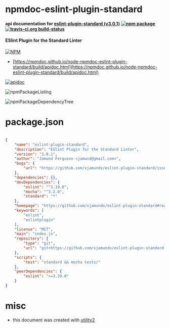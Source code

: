 # npmdoc-eslint-plugin-standard

#### api documentation for  [eslint-plugin-standard (v3.0.1)](https://github.com/xjamundx/eslint-plugin-standard#readme)  [![npm package](https://img.shields.io/npm/v/npmdoc-eslint-plugin-standard.svg?style=flat-square)](https://www.npmjs.org/package/npmdoc-eslint-plugin-standard) [![travis-ci.org build-status](https://api.travis-ci.org/npmdoc/node-npmdoc-eslint-plugin-standard.svg)](https://travis-ci.org/npmdoc/node-npmdoc-eslint-plugin-standard)

#### ESlint Plugin for the Standard Linter

[![NPM](https://nodei.co/npm/eslint-plugin-standard.png?downloads=true&downloadRank=true&stars=true)](https://www.npmjs.com/package/eslint-plugin-standard)

- [https://npmdoc.github.io/node-npmdoc-eslint-plugin-standard/build/apidoc.html](https://npmdoc.github.io/node-npmdoc-eslint-plugin-standard/build/apidoc.html)

[![apidoc](https://npmdoc.github.io/node-npmdoc-eslint-plugin-standard/build/screenCapture.buildCi.browser.%252Ftmp%252Fbuild%252Fapidoc.html.png)](https://npmdoc.github.io/node-npmdoc-eslint-plugin-standard/build/apidoc.html)

![npmPackageListing](https://npmdoc.github.io/node-npmdoc-eslint-plugin-standard/build/screenCapture.npmPackageListing.svg)

![npmPackageDependencyTree](https://npmdoc.github.io/node-npmdoc-eslint-plugin-standard/build/screenCapture.npmPackageDependencyTree.svg)



# package.json

```json

{
    "name": "eslint-plugin-standard",
    "description": "ESlint Plugin for the Standard Linter",
    "version": "3.0.1",
    "author": "Jamund Ferguson <jamund@gmail.com>",
    "bugs": {
        "url": "https://github.com/xjamundx/eslint-plugin-standard/issues"
    },
    "dependencies": {},
    "devDependencies": {
        "eslint": "^3.19.0",
        "mocha": "^3.2.0",
        "standard": "*"
    },
    "homepage": "https://github.com/xjamundx/eslint-plugin-standard#readme",
    "keywords": [
        "eslint",
        "eslintplugin"
    ],
    "license": "MIT",
    "main": "index.js",
    "repository": {
        "type": "git",
        "url": "git+https://github.com/xjamundx/eslint-plugin-standard.git"
    },
    "scripts": {
        "test": "standard && mocha tests/"
    },
    "peerDependencies": {
        "eslint": ">=3.19.0"
    }
}
```



# misc
- this document was created with [utility2](https://github.com/kaizhu256/node-utility2)
